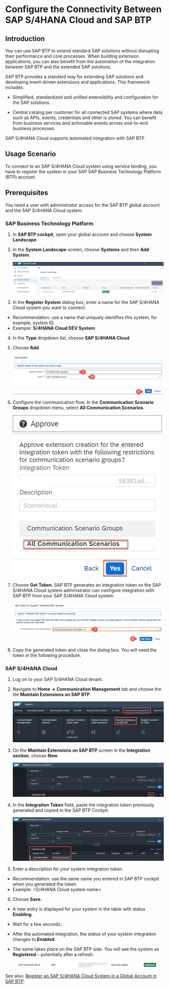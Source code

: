 # Configure the Connectivity Between SAP S/4HANA Cloud and SAP BTP

## Introduction

You can use SAP BTP to extend standard SAP solutions without disrupting their performance and core processes. When building extension applications, you can also benefit from the automation of the integration between SAP BTP and the extended SAP solutions.

SAP BTP provides a standard way for extending SAP solutions and developing event-driven extensions and applications. This framework includes:
- Simplified, standardized and unified extensibility and configuration for the SAP solutions.

- Central catalog per customer for all connected SAP systems where data such as APIs, events, credentials and other is stored. You can benefit from business services and actionable events across end-to-end business processes.

SAP S/4HANA Cloud supports automated integration with SAP BTP

## Usage Scenario

To connect to an SAP S/4HANA Cloud system using service binding, you have to register the system in your SAP SAP Business Technology Platform (BTP) account.

## Prerequisites
You need a user with administrator access for the SAP BTP global account and the SAP S/4HANA Cloud system.

### SAP Business Technology Platform

1. In **SAP BTP cockpit**, open your global account and choose
**System Landscape**.

2. In the **System Landscape** screen, choose **Systems** and then **Add System**.


   ![Register System](./images/setup1.png)


3. In the **Register System** dialog box, enter a name for the SAP S/4HANA Cloud system you want to connect.

- Recommendation: use a name that uniquely identifies this system, for example, system ID.
- Example: **S/4HANA Cloud DEV System**

4. In the **Type** dropdown list, choose **SAP S/4HANA Cloud**.

5. Choose **Add**.

   ![Choose Add](./images/add-system02.png)

6. Configure the communication flow. In the **Communication Scenario Groups** dropdown menu, select **All Communication Scenarios**.

   ![approve](./images/approve.png)

7. Choose **Get Token**.
   SAP BTP generates an integration token so the SAP S/4HANA Cloud system administrator can configure integration with SAP BTP from your SAP S/4HANA Cloud system. 

   ![Get Token](./images/add-system03.png)

9. Copy the generated token and close the dialog box.
    You will need the token in the following procedure.

  

### SAP S/4HANA Cloud

1. Log on to your SAP S/4HANA Cloud tenant.

2. Navigate to **Home -> Communication Management** tab and choose the tile **Maintain Extensions on SAP BTP**.

   ![Maintain](./images/setup4.png)

3. On the **Maintain Extensions on SAP BTP** screen in the **Integration section**, choose **New**.

   ![New](./images/setup5.png)

4. In the **Integration Token** field, paste the integration token previously generated and copied in the SAP BTP Cockpit.

      ![Paste](./images/setup6.png)

5. Enter a description for your system integration token.

- Recommendation: use the same name you entered in SAP BTP cockpit when you generated the token.
- Example: >S/4HANA Cloud system name<

6. Choose **Save**.

- A new entry is displayed for your system in the table with status **Enabling**.
- Wait for a few seconds.
- After the automated integration, the status of your system integration changes to **Enabled**.
- The same takes place on the SAP BTP side. You will see the system as **Registered** – potentially after a refresh.

   ![Registerd](./images/setup3.3.png)


See also: [Register an SAP S/4HANA Cloud System in a Global Account in SAP BTP](https://help.sap.com/viewer/65de2977205c403bbc107264b8eccf4b/Cloud/en-US/28171b629f3549af8c1d66d7c8de5e18.html).
